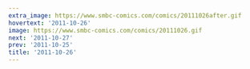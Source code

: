 ```yaml
---
extra_image: https://www.smbc-comics.com/comics/20111026after.gif
hovertext: '2011-10-26'
image: https://www.smbc-comics.com/comics/20111026.gif
next: '2011-10-27'
prev: '2011-10-25'
title: '2011-10-26'
---
```

